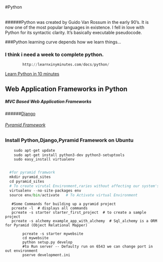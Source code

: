 #Python

######

######Python was created by Guido Van Rossum in the early 90’s. It is now one of the most popular languages in existence. I fell in love with Python for its syntactic clarity. It’s basically executable pseudocode.

###Python learning curve depends how we learn things...

### I think i need a week to complete python.

```python
		http://learnxinyminutes.com/docs/python/
```

[Learn Python in 10 minutes](http://learnxinyminutes.com/docs/python/)


## Web Application Frameworks in Python

##### MVC Based Web Application Frameworks
######[Django](https://www.djangoproject.com/)

###### [Pyramid Framework](http://www.pylonsproject.org/projects/pyramid/about)




### Install Python,Django,Pyramid Framework on Ubuntu
```python
	sudo apt-get update
	sudo apt-get install python3-dev python3-setuptools
	sudo easy_install virtualenv


  #for pyramid framwork
  mkdir pyramid_sites
  cd pyramid_sites
  # To create virutal Environment,raries without affecting our system's tools.
  virtualenv --no-site-packages env  
  source env/bin/activate   # To Activate virtual Environment


```

``` Pyramid Commands
   #Some Commands for building up a pyramid project
   pcreate -l  # displays all commands
   pcreate -s starter starter_first_project  # to create a sample project
   pcreate -s alchemy example_app_with_alchemy  # Sql_alchemy is a ORM for Pyramid (Object Relational Mapper)   
```

``` Create a sample starter project
		pcreate -s starter mywebsite
		cd mywebsite
		python setup.py develop
		#to Run server -- Defaulty run on 6543 we can change port in out environment
		pserve development.ini  
```